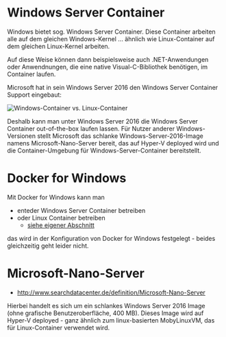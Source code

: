 # Windows Server Container
Windows bietet sog. Windows Server Container. Diese Container arbeiten alle auf dem gleichen Windows-Kernel ... ähnlich wie Linux-Container auf dem gleichen Linux-Kernel arbeiten.

Auf diese Weise können dann beispielsweise auch .NET-Anwendungen oder Anwendnungen, die eine native Visual-C-Bibliothek benötigen, im Container laufen.

Microsoft hat in sein Windows Server 2016 den Windows Server Container Support eingebaut:

![Windows-Container vs. Linux-Container](http://cdn.ttgtmedia.com/rms/editorial/Docker_Windows_Linux-580px-copyright.jpg)

Deshalb kann man unter Windows Server 2016 die Windows Server Container out-of-the-box laufen lassen. Für Nutzer anderer Windows-Versionen stellt Microsoft das schlanke Windows-Server-2016-Image namens Microsoft-Nano-Server bereit, das auf Hyper-V deployed wird und die Container-Umgebung für Windows-Server-Container bereitstellt.

# Docker for Windows
Mit Docker for Windows kann man 

* enteder Windows Server Container betreiben
* oder Linux Container betreiben
  * [siehe eigener Abschnitt](docker_windows.md)

das wird in der Konfiguration von Docker for Windows festgelegt - beides gleichzeitig geht leider nicht. 

# Microsoft-Nano-Server 
* http://www.searchdatacenter.de/definition/Microsoft-Nano-Server

Hierbei handelt es sich um ein schlankes Windows Server 2016 Image (ohne grafische Benutzeroberfläche, 400 MB). Dieses Image wird auf Hyper-V deployed - ganz ähnlich zum linux-basierten MobyLinuxVM, das für Linux-Container verwendet wird.



